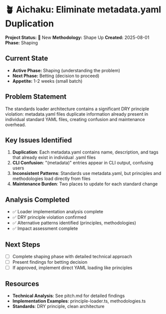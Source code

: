 # 🪴 Aichaku: Eliminate metadata.yaml Duplication

**Project Status:** 🌱 New **Methodology:** Shape Up **Created:** 2025-08-01 **Phase:** Shaping

## Current State

- **Active Phase:** Shaping (understanding the problem)
- **Next Phase:** Betting (decision to proceed)
- **Appetite:** 1-2 weeks (small batch)

## Problem Statement

The standards loader architecture contains a significant DRY principle violation: metadata.yaml files duplicate
information already present in individual standard YAML files, creating confusion and maintenance overhead.

## Key Issues Identified

1. **Duplication**: Each metadata.yaml contains name, description, and tags that already exist in individual .yaml files
2. **CLI Confusion**: "(metadata)" entries appear in CLI output, confusing users
3. **Inconsistent Patterns**: Standards use metadata.yaml, but principles and methodologies load directly from files
4. **Maintenance Burden**: Two places to update for each standard change

## Analysis Completed

- ✅ Loader implementation analysis complete
- ✅ DRY principle violation confirmed
- ✅ Alternative patterns identified (principles, methodologies)
- ✅ Impact assessment complete

## Next Steps

- [ ] Complete shaping phase with detailed technical approach
- [ ] Present findings for betting decision
- [ ] If approved, implement direct YAML loading like principles

## Resources

- **Technical Analysis**: See pitch.md for detailed findings
- **Implementation Examples**: principle-loader.ts, methodologies.ts
- **Standards**: DRY principle, clean architecture
